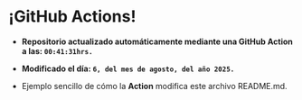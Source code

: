 # ¡GitHub Actions!
* **Repositorio actualizado automáticamente mediante una GitHub Action a las: `00:41:31hrs.`**
* **Modificado el día: `6, del mes de agosto, del año 2025.`**

* Ejemplo sencillo de cómo la **Action** modifica este archivo README.md.
